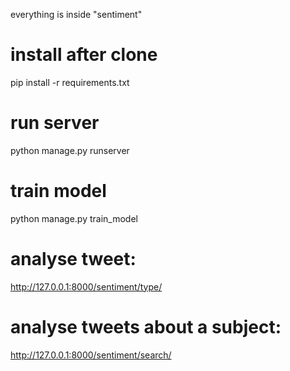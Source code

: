 everything is inside "sentiment" 

# install after clone 
pip install -r requirements.txt 

# run server 
python manage.py runserver

# train model 
python manage.py train_model

# analyse tweet: 
http://127.0.0.1:8000/sentiment/type/
# analyse tweets about a subject:
http://127.0.0.1:8000/sentiment/search/
